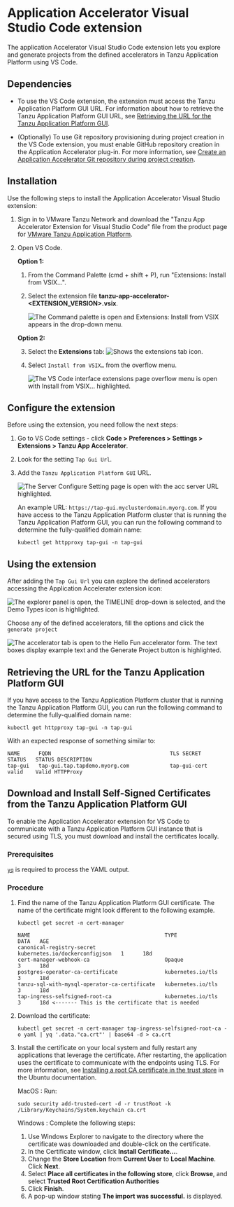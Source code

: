 # Application Accelerator Visual Studio Code extension

The application Accelerator Visual Studio Code extension lets you explore and generate projects
from the defined accelerators in Tanzu Application Platform using VS Code.

## <a id="dependencies"></a> Dependencies

- To use the VS Code extension, the extension must access the Tanzu Application Platform GUI URL.
For information about how to retrieve the Tanzu Application Platform GUI URL, see
[Retrieving the URL for the Tanzu Application Platform GUI](#fqdn-tap-gui-url).

- (Optionally) To use Git repository provisioning during project creation in the VS Code extension,
you must enable GitHub repository creation in the Application Accelerator plug-in.
For more information, see [Create an Application Accelerator Git repository during project creation](../tap-gui/plugins/application-accelerator-git-repo.hbs.md).

## <a id="vs-code-app-accel-install"></a> Installation

Use the following steps to install the Application Accelerator Visual Studio extension:

1. Sign in to VMware Tanzu Network and download the "Tanzu App Accelerator Extension for Visual
   Studio Code" file from the product page for [VMware Tanzu Application
   Platform](https://network.tanzu.vmware.com/products/tanzu-application-platform).

2. Open VS Code.

    **Option 1:**

    1. From the Command Palette (cmd + shift + P), run "Extensions: Install from VSIX...".

    2. Select the extension file **tanzu-app-accelerator-<EXTENSION_VERSION>.vsix**.

        ![The Command palette is open and Extensions: Install from VSIX appears in the drop-down menu.](../images/vscode-install1v2.png)

    **Option 2:**

    3. Select the **Extensions** tab: ![Shows the extensions tab icon.](../images/vscode-install2.png)

    4. Select `Install from VSIX…` from the overflow menu.

        ![The VS Code interface extensions page overflow menu is open with Install from VSIX... highlighted.](../images/vscode-install3v2.png)

## <a id="configure-the-extension"></a> Configure the extension

Before using the extension, you need follow the next steps:

1. Go to VS Code settings - click **Code > Preferences > Settings > Extensions > Tanzu App Accelerator**.

2. Look for the setting `Tap Gui Url`.

3. Add the `Tanzu Application Platform GUI` URL.

   ![The Server Configure Setting page is open with the acc server URL highlighted.](../images/app-accelerators-vscode-settings-tap-gui-url.png)

    An example URL: `https://tap-gui.myclusterdomain.myorg.com`. If you have access to the Tanzu
    Application Platform cluster that is running the Tanzu Application Platform GUI, you can run the
    following command to determine the fully-qualified domain name:

    ```console
    kubectl get httpproxy tap-gui -n tap-gui
    ```

## <a id="using-the-extension"></a> Using the extension

After adding the `Tap Gui Url` you can explore the defined accelerators
accessing the Application Accelerater extension icon:

![The explorer panel is open, the TIMELINE drop-down is selected, and the Demo Types icon is highlighted.](../images/app-accelerators-vscode-icon.png)

Choose any of the defined accelerators, fill the options and click  the `generate project`

![The accelerator tab is open to the Hello Fun accelerator form. The text boxes display example text and the Generate Project button is highlighted.](../images/app-accelerators-vscode-form.png)

## <a id="fqdn-tap-gui-url"></a> Retrieving the URL for the Tanzu Application Platform GUI

If you have access to the Tanzu Application Platform cluster that is running the Tanzu Application
Platform GUI, you can run the following command to determine the fully-qualified domain name:

```console
kubectl get httpproxy tap-gui -n tap-gui
```

With an expected response of something similar to:

```console
NAME      FQDN                                      TLS SECRET     STATUS   STATUS DESCRIPTION
tap-gui   tap-gui.tap.tapdemo.myorg.com             tap-gui-cert   valid    Valid HTTPProxy
```

## <a id="download-install-self-signed-certs"></a>Download and Install Self-Signed Certificates from the Tanzu Application Platform GUI

To enable the Application Accelerator extension for VS Code to communicate with a Tanzu Application Platform GUI instance that is secured using TLS, you must download and install the certificates locally.

### Prerequisites

[`yq`](https://github.com/mikefarah/yq) is required to process the YAML output.

### Procedure

1. Find the name of the Tanzu Application Platform GUI certificate. The name of the certificate
might look different to the following example.

    ```console
    kubectl get secret -n cert-manager
    ```

    ```console
    NAME                                           TYPE                             DATA   AGE
    canonical-registry-secret                      kubernetes.io/dockerconfigjson   1      18d
    cert-manager-webhook-ca                        Opaque                           3      18d
    postgres-operator-ca-certificate               kubernetes.io/tls                3      18d
    tanzu-sql-with-mysql-operator-ca-certificate   kubernetes.io/tls                3      18d
    tap-ingress-selfsigned-root-ca                 kubernetes.io/tls                3      18d <------- This is the certificate that is needed
    ```

2. Download the certificate:

    ```console
    kubectl get secret -n cert-manager tap-ingress-selfsigned-root-ca -o yaml | yq '.data."ca.crt"' | base64 -d > ca.crt
    ```

3. Install the certificate on your local system and fully restart any applications that leverage
the certificate. After restarting, the application uses the certificate to communicate with the
endpoints using TLS. For more information, see [Installing a root CA certificate in the trust store](https://ubuntu.com/server/docs/security-trust-store) in the Ubuntu documentation.

    MacOS
    : Run:

    ```console
    sudo security add-trusted-cert -d -r trustRoot -k /Library/Keychains/System.keychain ca.crt
    ```

    Windows
    : Complete the following steps:

      1. Use Windows Explorer to navigate to the directory where the certificate was downloaded and double-click on the certificate.
      2. In the Certificate window, click **Install Certificate...**.
      3. Change the **Store Location** from **Current User** to **Local Machine**. Click **Next**.
      4. Select **Place all certificates in the following store**, click **Browse**, and select **Trusted Root Certification Authorities**
      5. Click **Finish**.
      6. A pop-up window stating **The import was successful.** is displayed.
